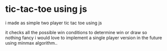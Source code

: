 # tic-tac-toe using js
i made as simple two player tic tac toe using js

it checks all the possible win conditions to determine win or draw so nothing fancy
i would love to implement a single player version in the future using minmax algorithm..
